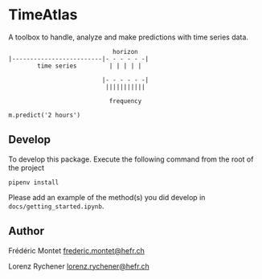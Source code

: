 TimeAtlas
=========

A toolbox to handle, analyze and make predictions with time series data.
    
                                 horizon    
    |-------------------------|- - - - - -|
            time series         | | | | |
    
                              |- - - - - -|
                               |||||||||||
    
                                frequency
    
    m.predict('2 hours') 
    
Develop
-------

To develop this package. Execute the following command from the root of the project

    pipenv install
    
Please add an example of the method(s) you did develop in `docs/getting_started.ipynb`.


Author
------

Frédéric Montet
frederic.montet@hefr.ch

Lorenz Rychener
lorenz.rychener@hefr.ch